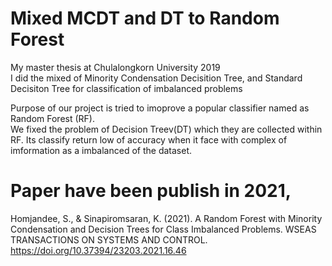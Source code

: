 # Mixed MCDT and DT to Random Forest
My master thesis at Chulalongkorn University 2019   
I did the mixed of Minority Condensation Decisition Tree, and Standard Decisiton Tree for classification of imbalanced problems   
    
Purpose of our project is tried to imoprove a popular classifier named as Random Forest (RF).  
We fixed the problem of Decision Treev(DT) which they are collected within RF. Its classify return low of accuracy when it face with complex of imformation as a imbalanced of the dataset. 



# Paper have been publish in 2021,
Homjandee, S., & Sinapiromsaran, K. (2021). A Random Forest with Minority Condensation and Decision Trees for Class Imbalanced Problems. WSEAS TRANSACTIONS ON SYSTEMS AND CONTROL.  
https://doi.org/10.37394/23203.2021.16.46
